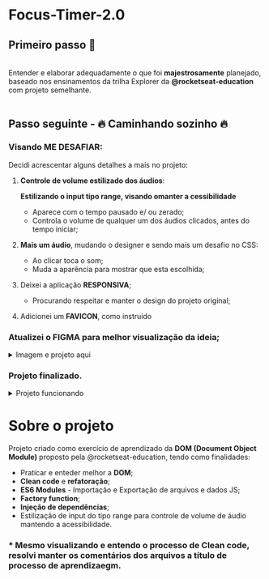 # Focus-Timer-2.0

## Primeiro passo 🚀
<br/>
Entender e elaborar adequadamente o que foi <strong>majestrosamente</strong> planejado, baseado nos ensinamentos da trilha Explorer da <strong>@rocketseat-education</strong> com projeto semelhante.
<br/>
<br/>

## Passo seguinte - 🔥 Caminhando sozinho 🔥

### Visando <strong>ME DESAFIAR</strong>:

Decidi acrescentar alguns detalhes a mais no projeto:

  1. <strong>Controle de volume estilizado dos áudios</strong>:
  
      <strong>Estilizando o input tipo range, visando omanter a cessibilidade</strong>
  
      - Aparece com o tempo pausado e/ ou zerado;
      - Controla o volume de qualquer um dos áudios clicados, antes do tempo iniciar;
    
  2. <strong>Mais um áudio</strong>, mudando o designer e sendo mais um desafio no CSS:
  
      - Ao clicar toca o som;
      - Muda a aparência para mostrar que esta escolhida;

  3. Deixei a aplicação <strong>RESPONSIVA</strong>;
     
      - Procurando respeitar e manter o design do projeto original;
      
  4. Adicionei um <strong>FAVICON</strong>, como instruído

 ### Atualizei o <strong>FIGMA</strong> para melhor visualização da ideia;
 <details>

   <summary>Imagem e projeto aqui</summary>
   <br/>
   <a href="https://www.figma.com/file/IhrnNTxySZzvAx4aAwVXpa/Stage-05---Focus-Timer-2.0?node-id=0%3A1" target="_blank"><img src="https://github.com/VMPILUSTRA/Focus-Timer-2.0/blob/main/Figma.png" width=450px/></a>

 </details>

 ### Projeto finalizado.
 <details>

   <summary>Projeto funcionando</summary>
   <br/>
   <a href="https://vmpilustra.github.io/Focus-Timer-2.0/" target="_blank">Fique focado!</a>

 </details>
 
 # Sobre o projeto

Projeto criado como exercício de aprendizado da <strong>DOM (Document Object Module)</strong> proposto pela @rocketseat-education, tendo como finalidades:  

  <ul>
    <li>Praticar e enteder melhor a <strong>DOM</strong>;</li>
    <li><strong>Clean code</strong> e <strong>refatoração</strong>;</li>
    <li><strong>ES6 Modules</strong> - Importação e Exportação de arquivos e dados JS;</li>
    <li><strong>Factory function</strong>;</li>
    <li><strong>Injeção de dependências</strong>;</li>
    <li>Estilização de input do tipo range para controle de volume de áudio mantendo a acessibilidade.</li>
  </ul>

### * Mesmo visualizando e entendo o processo de Clean code, resolvi manter os comentários dos arquivos a título de <strong>processo de aprendizaegm</strong>.

